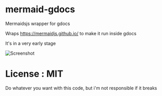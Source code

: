 # mermaid-gdocs
Mermaidsjs wrapper for gdocs

Wraps https://mermaidjs.github.io/ to make it run inside gdocs

It's in a very early stage 

![Screenshot](https://i.imgur.com/QqdHuIF.png)

# License : MIT
Do whatever you want with this code, but i'm not responsible if it breaks
